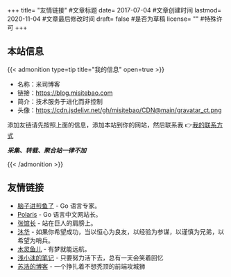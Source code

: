 +++
title= "友情链接" #文章标题
date= 2017-07-04 #文章创建时间
lastmod= 2020-11-04 #文章最后修改时间
draft= false #是否为草稿
license= "" #特殊许可
+++

<!-- # 友情链接 -->

## 本站信息

{{< admonition type=tip title="我的信息" open=true >}}

- 名称：米司博客
- 链接：https://blog.misitebao.com
- 简介：技术服务于进化而非控制
- 头像：https://cdn.jsdelivr.net/gh/misitebao/CDN@main/gravatar_ct.png

添加友链请先按照上面的信息，添加本站到你的网站，然后联系我 👉[我的联系方式](/about/)

**_采集、转载、聚合站一律不加_**

{{< /admonition >}}

## 友情链接

- [脑子进煎鱼了](https://eddycjy.com?from=blog.misitebao.com) - Go 语言专家。
- [Polaris](http://blog.studygolang.com/?from=blog.misitebao.com) - Go 语言中文网站长。
- [张馆长](https://zhangguanzhang.github.io/?from=blog.misitebao.com) - 站在巨人的肩膀上。
- [沐华](http://blog.wmuhua.com/?from=blog.misitebao.com) - 如果你希望成功，当以恒心为良友，以经验为参谋，以谨慎为兄弟，以希望为哨兵。
- [木灵鱼儿](https://www.mulingyuer.com/?from=blog.misitebao.com) - 有梦就能远航。
- [浅小沫的笔记](https://blog.truimo.com/?from=blog.misitebao.com) - 只要努力活下去，总有一天会笑着回忆
- [苏浩的博客](https://rambler1501719577.gitee.io/blog/?from=blog.misitebao.com) - 一个挣扎着不想秃顶的前端攻城狮
